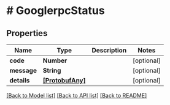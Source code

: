 # # GooglerpcStatus


## Properties


Name | Type | Description | Notes
------------ | ------------- | ------------- | -------------
**code**| **Number** |   | [optional]
**message**| **String** |   | [optional]
**details**| [**[ProtobufAny]**](ProtobufAny.md) |   | [optional]


[[Back to Model list]](../../README.md#models) [[Back to API list]](../../README.md#endpoints) [[Back to README]](../../README.md)